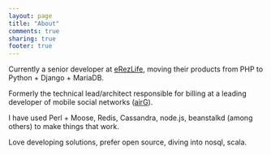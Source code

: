 ```yaml
---
layout: page
title: "About"
comments: true
sharing: true
footer: true
---
```

<p>Currently a senior developer at <a href="http://www.erezlife.com" target="_blank">eRezLife</a>, moving their products from PHP to Python + Django + MariaDB.</p>

<p>Formerly the technical lead/architect responsible for billing at a leading
developer of mobile social networks (<a target="_blank"
href="http://corp.airg.com">airG</a>).</p>

<p>I have used Perl + Moose, Redis, Cassandra, node.js, beanstalkd (among
others) to make things that work.</p>

<p>Love developing solutions, prefer open source, diving into nosql, scala.</p>

